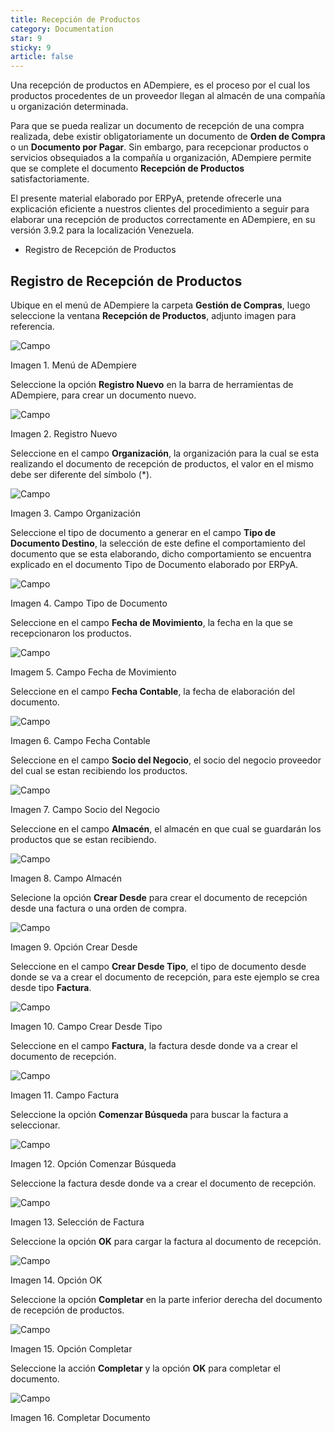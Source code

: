 ```yaml
---
title: Recepción de Productos
category: Documentation
star: 9
sticky: 9
article: false
---
```


Una recepción de productos en ADempiere, es el proceso por el cual los productos procedentes de un proveedor llegan al almacén de una compañía u organización determinada.

Para que se pueda realizar un documento de recepción de una compra realizada, debe existir obligatoriamente un documento de **Orden de Compra** o un **Documento por Pagar**. Sin embargo, para recepcionar productos o servicios obsequiados a la compañía u organización, ADempiere permite que se complete el documento **Recepción de Productos** satisfactoriamente.

El presente material elaborado por ERPyA, pretende ofrecerle una explicación eficiente a nuestros clientes del procedimiento a seguir para elaborar una recepción de productos correctamente en ADempiere, en su versión 3.9.2 para la localización Venezuela.

- Registro de Recepción de Productos

## Registro de Recepción de Productos

Ubique en el menú de ADempiere la carpeta **Gestión de Compras**, luego seleccione la ventana **Recepción de Productos**, adjunto imagen para referencia.

![Campo](/assets/img/docs/purchase-management/pum-purchase-image463.png)

Imagen 1. Menú de ADempiere

Seleccione la opción **Registro Nuevo** en la barra de herramientas de ADempiere, para crear un documento nuevo.

![Campo](/assets/img/docs/purchase-management/pum-purchase-image464.png)

Imagen 2. Registro Nuevo

Seleccione en el campo **Organización**, la organización para la cual se esta realizando el documento de recepción de productos, el valor en el mismo debe ser diferente del símbolo (*).

![Campo](/assets/img/docs/purchase-management/pum-purchase-image465.png)

Imagen 3. Campo Organización

Seleccione el tipo de documento a generar en el campo **Tipo de Documento Destino**, la selección de este define el comportamiento del documento que se esta elaborando, dicho comportamiento se encuentra explicado en el documento Tipo de Documento elaborado por ERPyA.

![Campo](/assets/img/docs/purchase-management/pum-purchase-image466.png)

Imagen 4. Campo Tipo de Documento

Seleccione en el campo **Fecha de Movimiento**, la fecha en la que se recepcionaron los productos.

![Campo](/assets/img/docs/purchase-management/pum-purchase-image467.png)

Imagem 5. Campo Fecha de Movimiento

Seleccione en el campo **Fecha Contable**, la fecha de elaboración del documento.

![Campo](/assets/img/docs/purchase-management/pum-purchase-image468.png)

Imagen 6. Campo Fecha Contable

Seleccione en el campo **Socio del Negocio**, el socio del negocio proveedor del cual se estan recibiendo los productos.

![Campo](/assets/img/docs/purchase-management/pum-purchase-image469.png)

Imagen 7. Campo Socio del Negocio

Seleccione en el campo **Almacén**, el almacén en que cual se guardarán los productos que se estan recibiendo.

![Campo](/assets/img/docs/purchase-management/pum-purchase-image470.png)

Imagen 8. Campo Almacén

Selecione la opción **Crear Desde** para crear el documento de recepción desde una factura o una orden de compra.

![Campo](/assets/img/docs/purchase-management/pum-purchase-image471.png)

Imagen 9. Opción Crear Desde

Seleccione en el campo **Crear Desde Tipo**, el tipo de documento desde donde se va a crear el documento de recepción, para este ejemplo se crea desde tipo **Factura**.

![Campo](/assets/img/docs/purchase-management/pum-purchase-image472.png)

Imagen 10. Campo Crear Desde Tipo

Seleccione en el campo **Factura**, la factura desde donde va a crear el documento de recepción.

![Campo](/assets/img/docs/purchase-management/pum-purchase-image473.png)

Imagen 11. Campo Factura

Seleccione la opción **Comenzar Búsqueda** para buscar la factura a seleccionar.

![Campo](/assets/img/docs/purchase-management/pum-purchase-image474.png)

Imagen 12. Opción Comenzar Búsqueda

Seleccione la factura desde donde va a crear el documento de recepción.

![Campo](/assets/img/docs/purchase-management/pum-purchase-image475.png)

Imagen 13. Selección de Factura

Seleccione la opción **OK** para cargar la factura al documento de recepción.

![Campo](/assets/img/docs/purchase-management/pum-purchase-image996.png)

Imagen 14. Opción OK

Seleccione la opción **Completar** en la parte inferior derecha del documento de recepción de productos.

![Campo](/assets/img/docs/purchase-management/pum-purchase-image476.png)

Imagen 15. Opción Completar

Seleccione la acción **Completar** y la opción **OK** para completar el documento.

![Campo](/assets/img/docs/purchase-management/pum-purchase-image477.png)

Imagen 16. Completar Documento